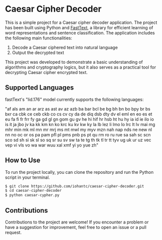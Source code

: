 # Caesar Cipher Decoder

This is a simple project for a Caesar cipher decoder application. The project has been built using Python and [FastText](https://github.com/facebookresearch/fastText), a library for efficient learning of word representations and sentence classification. The application includes the following main functionalities:

  1. Decode a Caesar ciphered text into natural language
  2. Output the decrypted text

This project was developed to demonstrate a basic understanding of algorithms and cryptography logics, but it also serves as a practical tool for decrypting Caesar cipher encrypted text.

## Supported Languages

fastText's "lid.176" model currently supports the following languages:

"af als am an ar arz as ast av az azb ba bar bcl be bg bh bn bo bpy br bs bxr ca cbk ce ceb ckb co cs cv cy da de diq dsb dty dv el eml en eo es et eu fa fi fr frr fy ga gd gl gn gom gu gv he hi hif hr hsb ht hu hy ia id ie ilo io is it ja jbo jv ka kk km kn ko krc ku kv kw ky la lb lez li lmo lo lrc lt lv mai mg mhr min mk ml mn mr mrj ms mt mwl my myv mzn nah nap nds ne new nl nn no oc or os pa pam pfl pl pms pnb ps pt qu rm ro ru rue sa sah sc scn sco sd sh si sk sl so sq sr su sv sw ta te tg th tk tl tr tt tyv ug uk ur uz vec vep vi vls vo wa war wuu xal xmf yi yo yue zh"

## How to Use

To run the project locally, you can clone the repository and run the Python script in your terminal.

```bash
$ git clone https://github.com/iohantc/caesar-cipher-decoder.git
$ cd caesar-cipher-decoder
$ python caesar-cypher.py
```

## Contributions

Contributions to the project are welcome! If you encounter a problem or have a suggestion for improvement, feel free to open an issue or a pull request.
